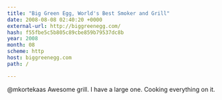 ```yaml
---
title: "Big Green Egg, World's Best Smoker and Grill"
date: 2008-08-08 02:40:20 +0000
external-url: http://biggreenegg.com/
hash: f55fbe5c5b805c89cbe859b79537dc8b
year: 2008
month: 08
scheme: http
host: biggreenegg.com
path: /

---
```


@mkortekaas Awesome grill. I have a large one. Cooking everything on it. 
